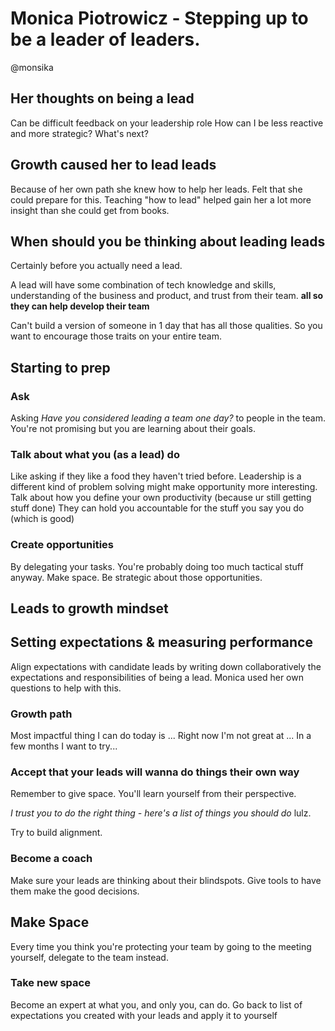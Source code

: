 # Monica Piotrowicz - Stepping up to be a leader of leaders.
@monsika

## Her thoughts on being a lead 
Can be difficult feedback on your leadership role
How can I be less reactive and more strategic?
What's next?

## Growth caused her to lead leads
Because of her own path she knew how to help her leads.
Felt that she could prepare for this.
Teaching "how to lead" helped gain her a lot more insight than she could get from books.

## When should you be thinking about leading leads
Certainly before you actually need a lead.

A lead will have some combination of
tech knowledge and skills,
understanding of the business and product,
and trust from their team.
__all so they can help develop their team__

Can't build a version of someone in 1 day that has all those qualities.
So you want to encourage those traits on your entire team.

## Starting to prep
### Ask
Asking _Have you considered leading a team one day?_ to people in the team.
You're not promising but you are learning about their goals.

### Talk about what you (as a lead) do
Like asking if they like a food they haven't tried before.
Leadership is a different kind of problem solving might make opportunity more interesting.
Talk about how you define your own productivity (because ur still getting stuff done)
They can hold you accountable for the stuff you say you do (which is good)

### Create opportunities
By delegating your tasks.
You're probably doing too much tactical stuff anyway.
Make space.
Be strategic about those opportunities.

## Leads to growth mindset

## Setting expectations & measuring performance
Align expectations with candidate leads by writing down collaboratively the expectations and responsibilities of being a lead.
Monica used her own questions to help with this.

### Growth path
Most impactful thing I can do today is ...
Right now I'm not great at ...
In a few months I want to try...

### Accept that your leads will wanna do things their own way
Remember to give space.
You'll learn yourself from their perspective.

_I trust you to do the right thing - here's a list of things you should do_ lulz.

Try to build alignment.

### Become a coach
Make sure your leads are thinking about their blindspots.
Give tools to have them make the good decisions.

## Make Space
Every time you think you're protecting your team by going to the meeting yourself, delegate to the team instead.

### Take new space
Become an expert at what you, and only you, can do.
Go back to list of expectations you created with your leads and apply it to yourself


